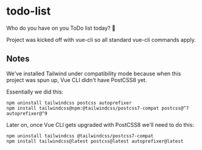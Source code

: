 # todo-list
Who do you have on you ToDo list today? 🤔

Project was kicked off with vue-cli so all standard vue-cli commands apply.

## Notes
We've installed Tailwind under compatibility mode because when this project was spun up, Vue CLI didn't have PostCSS8 yet.

Essentially we did this:
```console
npm uninstall tailwindcss postcss autoprefixer
npm install tailwindcss@npm:@tailwindcss/postcss7-compat postcss@^7 autoprefixer@^9
```

Later on, once Vue CLI gets upgraded with PostCSS8 we'll need to do this:
```console
npm uninstall tailwindcss @tailwindcss/postcss7-compat
npm install tailwindcss@latest postcss@latest autoprefixer@latest
```

